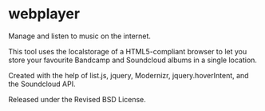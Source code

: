 webplayer
=========

Manage and listen to music on the internet.

This tool uses the localstorage of a HTML5-compliant browser to let you store
your favourite Bandcamp and Soundcloud albums in a single location.

Created with the help of list.js, jquery, Modernizr, jquery.hoverIntent, and the Soundcloud API.

Released under the Revised BSD License.
